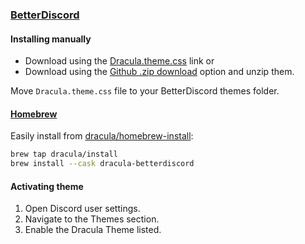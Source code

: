 ### [BetterDiscord](https://betterdiscord.app)

#### Installing manually

* Download using the [Dracula.theme.css](https://raw.githubusercontent.com/dracula/BetterDiscord/master/Dracula.theme.css) link or
* Download using the [Github .zip download](https://github.com/dracula/BetterDiscord/archive/master.zip) option and unzip them.

Move `Dracula.theme.css` file to your BetterDiscord themes folder.

#### [Homebrew](https://brew.sh)

Easily install from [dracula/homebrew-install](https://github.com/dracula/homebrew-install/blob/master/Casks/dracula-betterdiscord.rb):

``` sh
brew tap dracula/install
brew install --cask dracula-betterdiscord
```

#### Activating theme

1. Open Discord user settings.
2. Navigate to the Themes section.
3. Enable the Dracula Theme listed.
